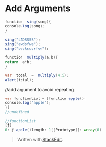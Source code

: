 # Add Arguments
```java
function  sing(song){
console.log(song);
}

sing("LADSSSS");
sing("ewdsfwe");
sing("backsssrfew");
```
```java
function  multiply(a,b){
return  a*b;
}

var  total  =  multiply(4,5);
alert(total);
```
//add argument to avoid repeating
```java
var functionList = [function apple(){
console.log("apple");
}]
//undefined

//functionList
[ƒ]
0: ƒ apple()length: 1[[Prototype]]: Array(0)
```

> Written with [StackEdit](https://stackedit.io/).
<!--stackedit_data:
eyJoaXN0b3J5IjpbLTEzMjUxNzIzODIsNTM5MjA1NjI5XX0=
-->